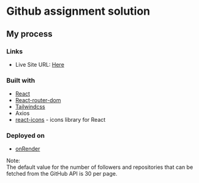# Github assignment solution

## My process

### Links

- Live Site URL: [Here](https://github-viewer.onrender.com)

### Built with

- [React](https://reactjs.org/)
- [React-router-dom](https://reactrouter.com/en/main)
- [Tailwindcss](https://tailwindcss.com)
- Axios
- [react-icons](https://react-icons.github.io/react-icons) - icons library for React

### Deployed on

- [onRender](https://render.com/)

Note: <br/>
The default value for the number of followers and repositories that can be fetched from the GitHub API is 30 per page. 
